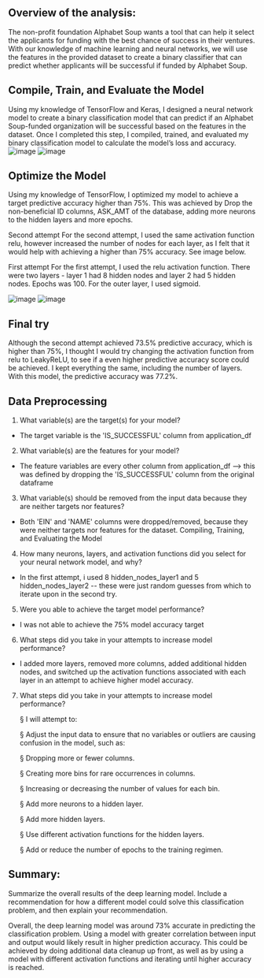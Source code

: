 ## Overview of the analysis:

The non-profit foundation Alphabet Soup wants a tool that can help it select the applicants for funding with the best chance of success in their ventures. With our knowledge of machine learning and neural networks, we will use the features in the provided dataset to create a binary classifier that can predict whether applicants will be successful if funded by Alphabet Soup.

## Compile, Train, and Evaluate the Model
Using my knowledge of TensorFlow and Keras, I designed a neural network model to create a binary classification model that can predict if an Alphabet Soup-funded organization will be successful based on the features in the dataset. Once I completed this step, I compiled, trained, and evaluated my binary classification model to calculate the model’s loss and accuracy.
![image](https://github.com/kaurn6538/deep-learning-challenge/assets/98873779/99a7e8fd-4c62-4a11-83e1-11ee111256fb)
![image](https://github.com/kaurn6538/deep-learning-challenge/assets/98873779/bd3472ec-08a8-49b0-925e-d76ac5de90ff)

## Optimize the Model
Using my knowledge of TensorFlow, I optimized my model to achieve a target predictive accuracy higher than 75%. This was achieved by Drop the non-beneficial ID columns, ASK_AMT of the database, adding more neurons to the hidden layers and more epochs.

Second attempt
For the second attempt, I used the same activation function relu, however increased the  number of nodes for each layer, as I felt that it would help with achieving a higher than 75% accuracy. See image below.


First attempt
For the first attempt, I used the relu activation function. There were two layers - layer 1 had 8 hidden nodes and layer 2 had 5 hidden nodes. Epochs was 100. For the outer layer, I used sigmoid.

![image](https://github.com/kaurn6538/deep-learning-challenge/assets/98873779/9190d071-76c5-463d-8f36-5905fb11d349)
![image](https://github.com/kaurn6538/deep-learning-challenge/assets/98873779/2ff9bc98-a355-487f-86f3-d4d7403f4829)

## Final try
Although the second attempt achieved 73.5% predictive accuracy, which is higher than 75%, I thought I would try changing the activation function from relu to LeakyReLU, to see if a even higher predictive accuracy score could be achieved. I kept everything the same, including the number of layers. With this model, the predictive accuracy was 77.2%.

## Data Preprocessing

1. What variable(s) are the target(s) for your model?
*    The target variable is the 'IS_SUCCESSFUL' column from application_df
2. What variable(s) are the features for your model?
*    The feature variables are every other column from application_df --> this was defined by dropping the 'IS_SUCCESSFUL' column from the original dataframe
3. What variable(s) should be removed from the input data because they are neither targets nor features?
*    Both 'EIN' and 'NAME' columns were dropped/removed, because they were neither targets nor features for the dataset.
Compiling, Training, and Evaluating the Model
4. How many neurons, layers, and activation functions did you select for your neural network model, and why?
*    In the first attempt, i used 8 hidden_nodes_layer1 and 5 hidden_nodes_layer2 -- these were just random guesses from which to iterate upon in the second try.
5. Were you able to achieve the target model performance?
*    I was not able to achieve the 75% model accuracy target
6. What steps did you take in your attempts to increase model performance?
*    I added more layers, removed more columns, added additional hidden nodes, and switched up the activation functions associated with each layer in an attempt to achieve higher model accuracy.
7. What steps did you take in your attempts to increase model performance?

     § I will attempt to:

     § Adjust the input data to ensure that no variables or outliers are causing confusion in the model, such as:

     § Dropping more or fewer columns.

     § Creating more bins for rare occurrences in columns.

     § Increasing or decreasing the number of values for each bin.

     § Add more neurons to a hidden layer.

     § Add more hidden layers.

    § Use different activation functions for the hidden layers.

    § Add or reduce the number of epochs to the training regimen.

## Summary: 

Summarize the overall results of the deep learning model. Include a recommendation for how a different model could solve this classification problem, and then explain your recommendation.

Overall, the deep learning model was around 73% accurate in predicting the classification problem. Using a model with greater correlation between input and output would likely result in higher prediction accuracy. This could be achieved by doing additional data cleanup up front, as well as by using a model with different activation functions and iterating until higher accuracy is reached.
